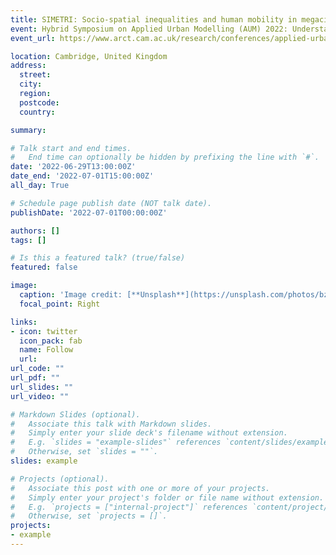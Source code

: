 ```yaml
---
title: SIMETRI: Socio-spatial inequalities and human mobility in megacities
event: Hybrid Symposium on Applied Urban Modelling (AUM) 2022: Understanding common challenges
event_url: https://www.arct.cam.ac.uk/research/conferences/applied-urban-modelling-aum/aum2022-understanding-common-challenges

location: Cambridge, United Kingdom
address:
  street: 
  city: 
  region: 
  postcode: 
  country: 

summary: 

# Talk start and end times.
#   End time can optionally be hidden by prefixing the line with `#`.
date: '2022-06-29T13:00:00Z'
date_end: '2022-07-01T15:00:00Z'
all_day: True

# Schedule page publish date (NOT talk date).
publishDate: '2022-07-01T00:00:00Z'

authors: []
tags: []

# Is this a featured talk? (true/false)
featured: false

image:
  caption: 'Image credit: [**Unsplash**](https://unsplash.com/photos/bzdhc5b3Bxs)'
  focal_point: Right

links:
- icon: twitter
  icon_pack: fab
  name: Follow
  url: 
url_code: ""
url_pdf: ""
url_slides: ""
url_video: ""

# Markdown Slides (optional).
#   Associate this talk with Markdown slides.
#   Simply enter your slide deck's filename without extension.
#   E.g. `slides = "example-slides"` references `content/slides/example-slides.md`.
#   Otherwise, set `slides = ""`.
slides: example

# Projects (optional).
#   Associate this post with one or more of your projects.
#   Simply enter your project's folder or file name without extension.
#   E.g. `projects = ["internal-project"]` references `content/project/deep-learning/index.md`.
#   Otherwise, set `projects = []`.
projects:
- example
---
```

